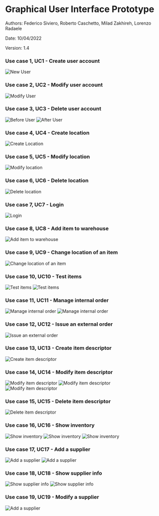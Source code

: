 # Graphical User Interface Prototype  

Authors: Federico Siviero, Roberto Caschetto, Milad Zakhireh, Lorenzo Radaele

Date: 10/04/2022

Version: 1.4

### Use case 1, UC1 - Create user account
![New User](/GUIs/New%20User.png)


### Use case 2, UC2 - Modify user account
![Modify User](/GUIs/Modify%20User.png)


### Use case 3, UC3 - Delete user account
![Before User](/GUIs/Users%20After.png)
![After User](/GUIs/Users%20Before.png)


### Use case 4, UC4 - Create location
![Create Location](/GUIs/Add%20location.png)


### Use case 5, UC5 - Modify location
![Modify location](/GUIs/ModifyLocation.png)


### Use case 6, UC6 - Delete location
![Delete location](/GUIs/Location.png)


### Use case 7, UC7 - Login
![Login](/GUIs/Login.png)


### Use case 8, UC8 - Add item to warehouse
![Add item to warehouse](/GUIs/Add%20Item.png)


### Use case 9, UC9 - Change location of an item
![Change location of an item](/GUIs/Move%20item.png)


### Use case 10, UC10 - Test items
![Test items](/GUIs/Test%20Items.png)
![Test items](/GUIs/Test%20Items%20copy.png)


### Use case 11, UC11 - Manage internal order
![Manage internal order](/GUIs/InternalOrder.png)
![Manage internal order](/GUIs/InternalManagement.png)


### Use case 12, UC12 - Issue an external order
![Issue an external order](/GUIs/ExternalOrders.png)


### Use case 13, UC13 - Create item descriptor
![Create item descriptor](/GUIs/Add%20item%20descriptor.png)


### Use case 14, UC14 - Modify item descriptor
![Modify item descriptor](/GUIs/Items%20manager%20copy.png)
![Modify item descriptor](/GUIs/Modify%20item%20descriptor%20copy.png)
![Modify item descriptor](/GUIs/Add%20item%20supplier.png)


### Use case 15, UC15 - Delete item descriptor
![Delete item descriptor](/GUIs/Items%20manager.png)


### Use case 16, UC16 - Show inventory
![Show inventory](/GUIs/Items.png)
![Show inventory](/GUIs/Cat.%20Drop.png)
![Show inventory](/GUIs/Items%20Cat.9%20copy.png)


### Use case 17, UC17 - Add a supplier
![Add a supplier](/GUIs/Add%20a%20supplier.png)
![Add a supplier](/GUIs/Add%20a%20supplier%20copy.png)


### Use case 18, UC18 - Show supplier info
![Show supplier info](/GUIs/Suppliers.png)
![Show supplier info](/GUIs/Supplier%20Info.png)


### Use case 19, UC19 - Modify a supplier
![Add a supplier](/GUIs/Modify%20supplier.png)